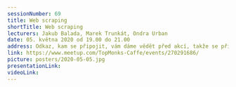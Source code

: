 ```yaml
---
sessionNumber: 69
title: Web scraping
shortTitle: Web scraping
lecturers: Jakub Balada, Marek Trunkát, Ondra Urban
date: 05. května 2020 od 19.00 do 21.00
address: Odkaz, kam se připojit, vám dáme vědět před akcí, takže se přihlašte k události a nic vám neuteče!
link: https://www.meetup.com/TopMonks-Caffe/events/270291686/
picture: posters/2020-05-05.jpg
presentationLink:
videoLink:
---
```




